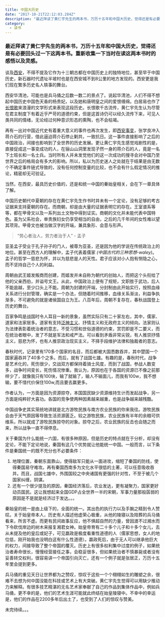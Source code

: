 ```yaml
---
title: 中国大历史
date: "2017-10-21T22:12:03.284Z"
description: "最近拜读了黄仁宇先生的两本书，万历十五年和中国大历史，觉得还是有必要回头过一下这两本书。重新收集一下当时在读这两本书时的感悟以及灵感。"
category:
  - 读书
---
```



### 最近拜读了黄仁宇先生的两本书，万历十五年和中国大历史，觉得还是有必要回头过一下这两本书。重新收集一下当时在读这两本书时的感悟以及灵感。
  
  谈及[西安](https://zh.wikipedia.org/wiki/%E8%A5%BF%E5%AE%89%E5%B8%82)，不得不提及它作为十三朝古都在中国历史上的独特地位，甚至早于中国历史，新石器时代遗址半坡村也是在西安城不到8公里的地方发现的。西安更是我们现在繁多历史名人轶事的舞台。

  西安华清池，可能也是兵马俑之后数一数二的景点了。说起华清池，人们不得不想起中国历史中国色天香的杨贵妃，以及她和唐明皇之间的爱恨缠绵。白居易也作了[长恨歌](https://zh.wikipedia.org/wiki/%E9%95%B7%E6%81%A8%E6%AD%8C)来浪漫的文学形式来表现这段历史。长恨歌千古流传，黄仁宇先生认为尽管在君主制度下有着近乎严苛的道德约束，但是这首诗仍可以经久流传下来，可见人类共同的情绪，无论经过何种意识形态的熏陶，也不会枯竭。

  再有一出对中国近代史有着重大意义的事件也再次发生，即[西安事变](https://zh.wikipedia.org/wiki/%E8%A5%BF%E5%AE%89%E4%BA%8B%E5%8F%98)，张学良冲入蒋介石的行营，借此逼迫蒋介石停止剿共，一致抗日。这一事件直接影响了之后的中国政治，间接也影响到了全世界的历史发展。更让黄仁宇先生感觉戏剧性的是，直接促成这一事变成功的人，在骊山山洞里发现孑然一身的蒋介石的人，竟是一名下士班长和一名士兵。当时所有人并未发觉他们的这一次成功的搜寻会对中国乃至世界之后的格局会有多大的影响。所以，私以为历史迷人之处就在于结果是由无数个不确定事件链式导致的，没有任何控制变量的比较，也不会有什么假定情况的推论，精密却无可验证。
 
  当然，在西安，最具历史价值的，还是和统一中国的秦始皇相关，会在下一章具体了解。

  中国历史朝代中夏朝的存在在黄仁宇先生作书时并未有一个定论，没有足够的考古证据来支持夏朝的存在。而商朝，却是由大量的证据表明它的存在。王室谱系等等，都在甲骨文以及一系列出土文物中得到证实。商朝的文化并未能代表中国特色。虽为父系社会，单贵族妇女仍享受相当的自由，之后的几千年间的女性难以望其项背。甲骨文也被当做汉字的开端，兼具象形、会意与形声。
  
>   “劳心者治人，劳力者治于人” - 孟子

  亚圣孟子受业于孔子孙子的门人，被尊为亚圣，还是因为他的学说在传统政治上的地位。甚至在西方人的理解中，孟子代表着儒家 *(中国古代的三种思想-waley)*。孟子的哲学一慈悲为怀，并以为慈悲是人的天性。君子应该对小人抱有恻隐之心，而不坚持自己个人的利益。
  
  周朝由武王姬发叛商而创建，而姬发并未自称为朝代的创始人，而把这个头衔给了他的父亲西伯，并谥号文王。从此，中国政治上便有了规矩，文职胜于武功，后人不能逾越，至少口头上不能。周朝为封建的开端，分封制由此开始实行，按照血缘关系进行分封管理，确实是一个办法，但随着时间推移，血缘关系渐淡，利益争执渐多，不可避免的就是诸侯国自立为王。八百年后，周朝不复存在，春秋战国登上历史的舞台。
  
  百家争鸣是战国时令人耳目一新的景象，虽然实际只有二十家左右，其中，儒家、道家和法家居多。道家有支持[泛神主义](https://zh.wikipedia.org/wiki/%E6%B3%9B%E7%A5%9E%E8%AE%BA)、抒情主义和无政府主义的倾向。法家则认为法律表彰着统治者的意志，不受习惯和世俗道德的约束，赏罚即是不二要义，而在统治者眼中，发了不就是军法和戒严法。可以看到矛盾非常尖锐，有人推崇抒情主义，慈悲为怀，也有人推崇政治现实主义，不择手段维护法律和独裁者的意志。
  
  春秋时代，记录里有170多个国家的名目，而后都被大国悉数吞并，其中楚国一个国家遍吞并了40多个之多。而后，就有了战国七雄。有趣的是，春秋时代，战争是艺术化的，死伤很少，交战双方都保持着骑士风度，而到了战国，参战人数变多，战争时间变长，死伤情况惨重。我认为，原因也在于各国的资源已不像之前那样少了，就像我只有100块，输了就输了，输人不输面儿，而我有100w，我不想输，要不惜代价保住100w,而且要去赢更多。
  
  作者认为，一方面是因为资源掠夺，本国国民缺少资源维持生计而发起战争，另一方面是纯粹好大喜功。各国的竞争使两种因素越来越重，也是战争越来越残酷。
  
  中国战争史其实笼统地讲就是北方游牧民族与南方农业民族的你来我往。游牧民族会由于天气原因等导致生活资源匮乏。较之游牧民族，农业民族有半年的余粮可供维系，所以就成了游牧民族掠夺的对象。掠夺之后，农业民族的反击也会随之而来，所以战争一直不得停息。
  
  关于秦国为什么能统一六国，有很多种原因，但是历史的特点就在于分析，却没有定论，不能下定论地说，秦国有这几个优势就让他能统一中国。一般而言，以下条件是秦国统一的既不充分也不必要条件：
  
1.	地理位置，秦朝东面靠山，使得敌军只能从一面进攻，缩短了秦国的防线，使得秦国易守难攻。再有秦国西南多为文化水平很低的土著，可以任意吸收吞并。而且，战国七雄中，外围国较之中央诸国有更强的针对性，不至于被几个国家纠缠，阴谋。
2. 还有一个很少提及的原因，秦国经济落后，农业发达，更有凝聚力，国家更好动员国民。这让我想起来全国GDP占全世界一半的宋朝，军事力量那般孱弱的原因是不是就是经济过于发达。。。

秦始皇的统一是由上级下的，全面的统一。其出色的执行力以及手腕之精到令人赞叹。关于始皇帝本人，历史有人描述他虚荣心极重，从他的陵寝以及陪葬的兵马俑看来，所言不虚。而更有民间故事反应，他不惧超自然的力量，曾因渡不过湘水而下令砍伐岸边的树木来报复湘君女神。始皇帝育有二十多个儿子和十多个女儿，去从未提及他的皇后或妃子，可见嬴政是极度看重性道德的人（儒家思想，女人的地位低，刚开始我也没明白这有什么性道德）。嬴政死后，由于无人可以继承他巨大的权力，间接导致了整个帝国的覆灭。历史上有很多权利集中过度的例子，如果统治者寿命很长，慢慢经营接任之事，会稳妥很多，但如果统治者不慎暴毙或者没有妥善转交权利，很容易讲一个帝国引向灭亡，还有一个例子就是张居正，万历十五年里会提到更多。

兵马俑的重见天日让世界都为之赞叹，惊叹于这些一个个栩栩如生的雕塑之余，很难不去想为何中国没能在科技或艺术上有大突破。黄仁宇先生觉得可以用缺少推动力来解释。有很多技艺精湛的无名艺术家奉献了自己的作品到集体作品中，例如兵马俑，更不幸的是，他们的艺术生涯可能就此终结在始皇陵寝中。不幸中的幸运是，他们的作品在2200多年后出土了，也受到了人们的惊叹与赞美。

  
未完待续。。。